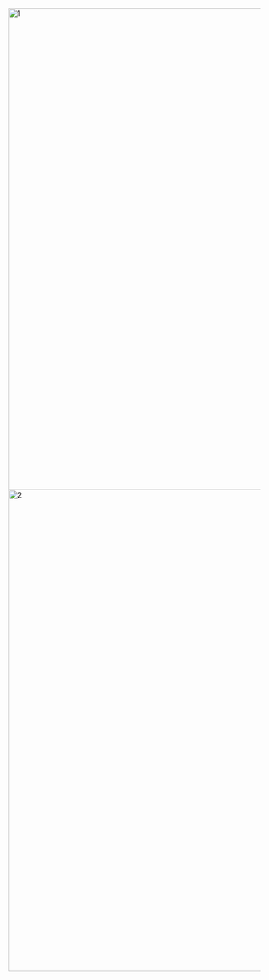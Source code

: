 <img width="960" alt="1" src="https://github.com/Priya-Nand9/Facebook/assets/135970086/9709f7c4-2ab7-4a56-a22e-a31c9f0e5ba9">

<img width="960" alt="2" src="https://github.com/Priya-Nand9/Facebook/assets/135970086/5745fcd0-d99f-442a-8724-439556ccd9bd">
